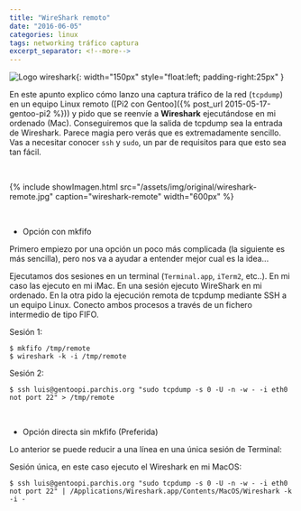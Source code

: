 ```yaml
---
title: "WireShark remoto"
date: "2016-06-05"
categories: linux
tags: networking tráfico captura
excerpt_separator: <!--more-->
---
```


![Logo wireshark](/assets/img/posts/logo-wireshark.svg){: width="150px" style="float:left; padding-right:25px" } 

En este apunto explico cómo lanzo una captura tráfico de la red (`tcpdump`) en un equipo Linux remoto ([Pi2 con Gentoo]({% post_url 2015-05-17-gentoo-pi2 %})) y pido que se reenvíe a **Wireshark** ejecutándose en mi ordenado (Mac). Conseguiremos que la salida de tcpdump sea la entrada de Wireshark. Parece magia pero verás que es extremadamente sencillo. Vas a necesitar conocer `ssh` y `sudo`, un par de requisitos para que esto sea tan fácil. 

<br clear="left"/>
<!--more-->

{% include showImagen.html
    src="/assets/img/original/wireshark-remote.jpg"
    caption="wireshark-remote"
    width="600px"
    %}

<br/>

* Opción con mkfifo

Primero empiezo por una opción un poco más complicada (la siguiente es más sencilla), pero nos va a ayudar a entender mejor cual es la idea... 

Ejecutamos dos sesiones en un terminal (`Terminal.app`, `iTerm2`, etc..). En mi caso las ejecuto en mi iMac. En una sesión ejecuto WireShark en mi ordenado. En la otra pido la ejecución remota de tcpdump mediante SSH a un equipo Linux. Conecto ambos procesos a través de un fichero intermedio de tipo FIFO.

Sesión 1: 

```console
$ mkfifo /tmp/remote
$ wireshark -k -i /tmp/remote
```

Sesión 2:

```console
$ ssh luis@gentoopi.parchis.org "sudo tcpdump -s 0 -U -n -w - -i eth0 not port 22" > /tmp/remote
```

<br/>

* Opción directa sin mkfifo (Preferida)

Lo anterior se puede reducir a una línea en una única sesión de Terminal:

Sesión única, en este caso ejecuto el Wireshark en mi MacOS:

```console
$ ssh luis@gentoopi.parchis.org "sudo tcpdump -s 0 -U -n -w - -i eth0 not port 22" | /Applications/Wireshark.app/Contents/MacOS/Wireshark -k -i -
```

